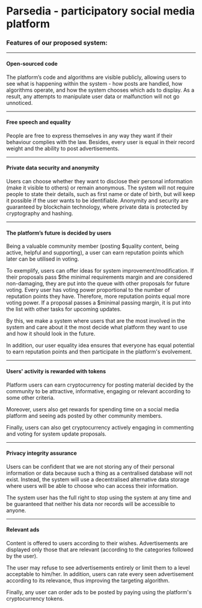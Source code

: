 # Parsedia - participatory social media platform

### Features of our proposed system:

---

#### Open-sourced code
  
The platform’s code and algorithms are visible publicly, allowing users to see what is happening within the system - how posts are handled, how             algorithms operate, and how the system chooses which ads to display. As a result, any attempts to manipulate user data or malfunction will not go   unnoticed.
    
---

#### Free speech and equality

People are free to express themselves in any way they want if their behaviour complies with the law. Besides, every user is equal in their record weight and the ability to post advertisements.

---

#### Private data security and anonymity

Users can choose whether they want to disclose their personal information (make it visible to others) or remain anonymous. The system will not require people to state their details, such as first name or date of birth, but will keep it possible if the user wants to be identifiable. Anonymity and security are guaranteed by blockchain technology, where private data is protected by cryptography and hashing.

---

#### The platform’s future is decided by users

Being a valuable community member (posting $quality content, being active, helpful and supporting), a user can earn reputation points which later can be utilised in voting.

To exemplify, users can offer ideas for system improvement/modification. If their proposals pass $the minimal requirements margin and are considered non-damaging, they are put into the queue with other proposals for future voting. Every user has voting power proportional to the number of reputation points they have. Therefore, more reputation points equal more voting power. If a proposal passes a $minimal passing margin, it is put into the list with other tasks for upcoming updates.

By this, we make a system where users that are the most involved in the system and care about it the most decide what platform they want to use and how it should look in the future.

In addition, our user equality idea ensures that everyone has equal potential to earn reputation points and then participate in the platform's evolvement.

---

#### Users' activity is rewarded with tokens

Platform users can earn cryptocurrency for posting material decided by the community to be attractive, informative, engaging or relevant according to some other criteria.

Moreover, users also get rewards for spending time on a social media platform and seeing ads posted by other community members.

Finally, users can also get cryptocurrency actively engaging in commenting and voting for system update proposals.

---

#### Privacy integrity assurance

Users can be confident that we are not storing any of their personal information or data because such a thing as a centralised database will not exist. Instead, the system will use a decentralised alternative data storage where users will be able to choose who can access their information.

The system user has the full right to stop using the system at any time and be guaranteed that neither his data nor records will be accessible to anyone.

---

#### Relevant ads

Content is offered to users according to their wishes. Advertisements are displayed only those that are relevant (according to the categories followed by the user).

The user may refuse to see advertisements entirely or limit them to a level acceptable to him/her. In addition, users can rate every seen advertisement according to its relevance, thus improving the targeting algorithm.

Finally, any user can order ads to be posted by paying using the platform's cryptocurrency tokens.
